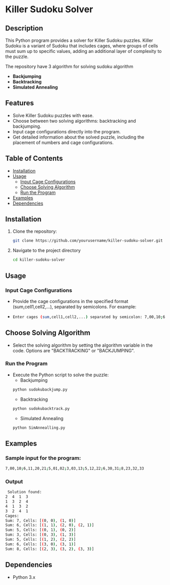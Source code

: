 # Killer Sudoku Solver

## Description

This Python program provides a solver for Killer Sudoku puzzles. Killer Sudoku is a variant of Sudoku that includes cages, where groups of cells must sum up to specific values, adding an additional layer of complexity to the puzzle.

The repository have 3 algorithm for solving sudoku algorithm
- **Backjumping**
- **Backtracking**
- **Simulated Annealing**
## Features

- Solve Killer Sudoku puzzles with ease.
- Choose between two solving algorithms: backtracking and backjumping.
- Input cage configurations directly into the program.
- Get detailed information about the solved puzzle, including the placement of numbers and cage configurations.

## Table of Contents

- [Installation](#installation)
- [Usage](#usage)
  - [Input Cage Configurations](#input-cage-configurations)
  - [Choose Solving Algorithm](#choose-solving-algorithm)
  - [Run the Program](#run-the-program)
- [Examples](#examples)
- [Dependencies](#dependencies)

## Installation

1. Clone the repository:

   ```bash
   git clone https://github.com/yourusername/killer-sudoku-solver.git
   ```

2. Navigate to the project directory

   ```bash
   cd killer-sudoku-solver
   ```
   
## Usage
### Input Cage Configurations
- Provide the cage configurations in the specified format (sum,cell1,cell2,...), separated by semicolons. For example:
- 
   ```bash
   Enter cages (sum,cell1,cell2,...) separated by semicolon: 7,00,10;6,11,20,21;5,01,02;3,03,13;5,12,22;6,30,31;8,23,32,33
   ```
## Choose Solving Algorithm
- Select the solving algorithm by setting the algorithm variable in the code. Options are "BACKTRACKING" or "BACKJUMPING".

### Run the Program
- Execute the Python script to solve the puzzle:
   - Backjumping
   ```bash
   python sudokubackjump.py
   ```
   - Backtracking
   ```bash
   python sudokubacktrack.py
   ```
   - Simulated Annealing
   ```bash
   python SimAnnealling.py
   ```
## Examples
### Sample input for the program:
   ```bash
   7,00,10;6,11,20,21;5,01,02;3,03,13;5,12,22;6,30,31;8,23,32,33
   ```
### Output
  ```bash
   Solution found:
  2  4  1  3
  1  3  2  4
  4  1  3  2
  3  2  4  1
  Cages:
  Sum: 7, Cells: [(0, 0), (1, 0)]
  Sum: 6, Cells: [(1, 1), (2, 0), (2, 1)]
  Sum: 5, Cells: [(0, 1), (0, 2)]
  Sum: 3, Cells: [(0, 3), (1, 3)]
  Sum: 5, Cells: [(1, 2), (2, 2)]
  Sum: 6, Cells: [(3, 0), (3, 1)]
  Sum: 8, Cells: [(2, 3), (3, 2), (3, 3)]

   ```
## Dependencies
- Python 3.x
